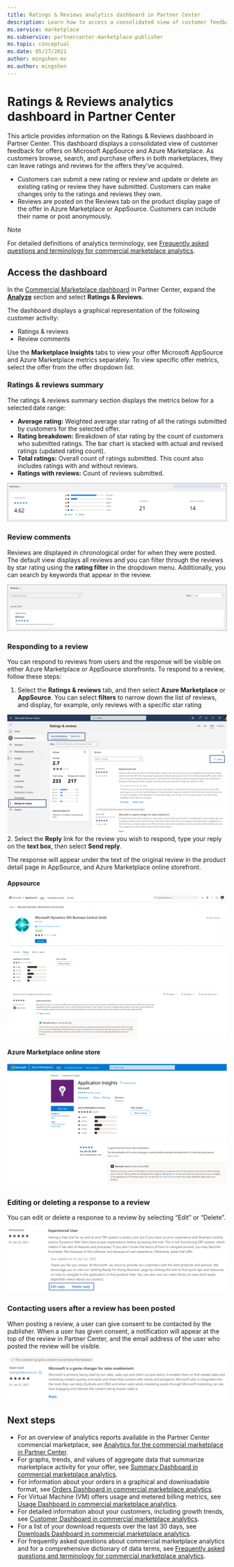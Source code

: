```yaml
---
title: Ratings & Reviews analytics dashboard in Partner Center
description: Learn how to access a consolidated view of customer feedback for your offers on Microsoft AppSource and Azure Marketplace.
ms.service: marketplace 
ms.subservice: partnercenter-marketplace-publisher
ms.topic: conceptual
ms.date: 05/27/2021
author: mingshen-ms
ms.author: mingshen
---
```


# Ratings & Reviews analytics dashboard in Partner Center

This article provides information on the Ratings & Reviews dashboard in Partner Center. This dashboard displays a consolidated view of customer feedback for offers on Microsoft AppSource and Azure Marketplace. As customers browse, search, and purchase offers in both marketplaces, they can leave ratings and reviews for the offers they've acquired.

- Customers can submit a new rating or review and update or delete an existing rating or review they have submitted. Customers can make changes only to the ratings and reviews they own.  
- Reviews are posted on the Reviews tab on the product display page of the offer in Azure Marketplace or AppSource. Customers can include their name or post anonymously.  

>[!NOTE]
> For detailed definitions of analytics terminology, see [Frequently asked questions and terminology for commercial marketplace analytics](../analytics-faq.md).

## Access the dashboard

In the [Commercial Marketplace dashboard](https://partner.microsoft.com/dashboard/commercial-marketplace/overview) in Partner Center, expand the **[Analyze](https://partner.microsoft.com/dashboard/commercial-marketplace/analytics/summary)** section and select **Ratings & Reviews**.

The dashboard displays a graphical representation of the following customer activity:

- Ratings & reviews  
- Review comments

Use the **Marketplace Insights** tabs to view your offer Microsoft AppSource and Azure Marketplace metrics separately. To view specific offer metrics, select the offer from the offer dropdown list.

### Ratings & reviews summary

The ratings & reviews summary section displays the metrics below for a selected date range:

- **Average rating:** Weighted average star rating of all the ratings submitted by customers for the selected offer.
- **Rating breakdown:** Breakdown of star rating by the count of customers who submitted ratings. The bar chart is stacked with actual and revised ratings (updated rating count).
- **Total ratings:** Overall count of ratings submitted. This count also includes ratings with and without reviews.
- **Ratings with reviews:** Count of reviews submitted.

![Partner Center analyze ratings and reviews summary](./media/analyze-ratings-summary.png)

### Review comments

Reviews are displayed in chronological order for when they were posted. The default view displays all reviews and you can filter through the reviews by star rating using the **rating filter** in the dropdown menu. Additionally, you can search by keywords that appear in the review.  

![Partner Center analyze review comments](./media/analyze-reviews.png)

### Responding to a review

You can respond to reviews from users and the response will be visible on either Azure Marketplace or AppSource storefronts. To respond to a review, follow these steps:

1. Select the **Ratings & reviews** tab, and then select **Azure Marketplace** or **AppSource**. You can select **filters** to narrow down the list of reviews, and display, for example, only reviews with a specific star rating

![Ratings & Review](./media/marketplace-publisher-guide-rating-reviews/ratings_and_reviews.png)
2. Select the **Reply** link for the review you wish to respond, type your reply on the **text box**, then select **Send reply**.

The response will appear under the text of the original review in the product detail page in AppSource, and Azure Marketplace online storefront.

#### Appsource

![Appsource review response](./media/marketplace-publisher-guide-rating-reviews/review-reply-appsource.png)

#### Azure Marketplace online store

![Azure Marketplace online store reply](./media/marketplace-publisher-guide-rating-reviews/az-mp-online-store.png)

### Editing or deleting a response to a review

You can edit or delete a response to a review by selecting “Edit” or “Delete”.

![Edit or delete a reply](./media/marketplace-publisher-guide-rating-reviews/edit-or-delete-reply.png)

### Contacting users after a review has been posted

When posting a review, a user can give consent to be contacted by the publisher. When a user has given consent, a notification will appear at the top of the review in Partner Center, and the email address of the user who posted the review will be visible.

![Contacting consenting customer](./media/marketplace-publisher-guide-rating-reviews/contacting-consenting-customer.png)

## Next steps

- For an overview of analytics reports available in the Partner Center commercial marketplace, see [Analytics for the commercial marketplace in Partner Center](./analytics.md).
- For graphs, trends, and values of aggregate data that summarize marketplace activity for your offer, see [Summary Dashboard in commercial marketplace analytics](../summary-dashboard.md).
- For information about your orders in a graphical and downloadable format, see [Orders Dashboard in commercial marketplace analytics](../orders-dashboard.md).
- For Virtual Machine (VM) offers usage and metered billing metrics, see [Usage Dashboard in commercial marketplace analytics](../usage-dashboard.md).
- For detailed information about your customers, including growth trends, see [Customer Dashboard in commercial marketplace analytics](../customer-dashboard.md).
- For a list of your download requests over the last 30 days, see [Downloads Dashboard in commercial marketplace analytics](./downloads-dashboard.md).
- For frequently asked questions about commercial marketplace analytics and for a comprehensive dictionary of data terms, see [Frequently asked questions and terminology for commercial marketplace analytics](../analytics-faq.md).